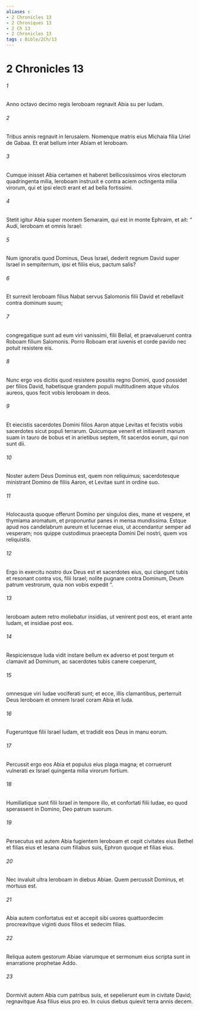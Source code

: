 ```yaml
---
aliases : 
- 2 Chronicles 13
- 2 Chroniques 13
- 2 Ch 13
- 2 Chronicles 13
tags : Bible/2Ch/13
---
```


# 2 Chronicles 13

###### 1
Anno octavo decimo regis Ieroboam regnavit Abia su per Iudam. 
###### 2
Tribus annis regnavit in Ierusalem. Nomenque matris eius Michaia filia Uriel de Gabaa. Et erat bellum inter Abiam et Ieroboam. 
###### 3
Cumque inisset Abia certamen et haberet bellicosissimos viros electorum quadringenta milia, Ieroboam instruxit e contra aciem octingenta milia virorum, qui et ipsi electi erant et ad bella fortissimi.
###### 4
Stetit igitur Abia super montem Semaraim, qui est in monte Ephraim, et ait: “ Audi, Ieroboam et omnis Israel: 
###### 5
Num ignoratis quod Dominus, Deus Israel, dederit regnum David super Israel in sempiternum, ipsi et filiis eius, pactum salis? 
###### 6
Et surrexit Ieroboam filius Nabat servus Salomonis filii David et rebellavit contra dominum suum; 
###### 7
congregatique sunt ad eum viri vanissimi, filii Belial, et praevaluerunt contra Roboam filium Salomonis. Porro Roboam erat iuvenis et corde pavido nec potuit resistere eis. 
###### 8
Nunc ergo vos dicitis quod resistere possitis regno Domini, quod possidet per filios David, habetisque grandem populi multitudinem atque vitulos aureos, quos fecit vobis Ieroboam in deos. 
###### 9
Et eiecistis sacerdotes Domini filios Aaron atque Levitas et fecistis vobis sacerdotes sicut populi terrarum. Quicumque venerit et initiaverit manum suam in tauro de bobus et in arietibus septem, fit sacerdos eorum, qui non sunt dii. 
###### 10
Noster autem Deus Dominus est, quem non reliquimus; sacerdotesque ministrant Domino de filiis Aaron, et Levitae sunt in ordine suo. 
###### 11
Holocausta quoque offerunt Domino per singulos dies, mane et vespere, et thymiama aromatum, et proponuntur panes in mensa mundissima. Estque apud nos candelabrum aureum et lucernae eius, ut accendantur semper ad vesperam; nos quippe custodimus praecepta Domini Dei nostri, quem vos reliquistis. 
###### 12
Ergo in exercitu nostro dux Deus est et sacerdotes eius, qui clangunt tubis et resonant contra vos, filii Israel; nolite pugnare contra Dominum, Deum patrum vestrorum, quia non vobis expedit ”.
###### 13
Ieroboam autem retro moliebatur insidias, ut venirent post eos, et erant ante Iudam, et insidiae post eos. 
###### 14
Respiciensque Iuda vidit instare bellum ex adverso et post tergum et clamavit ad Dominum, ac sacerdotes tubis canere coeperunt, 
###### 15
omnesque viri Iudae vociferati sunt; et ecce, illis clamantibus, perterruit Deus Ieroboam et omnem Israel coram Abia et Iuda. 
###### 16
Fugeruntque filii Israel Iudam, et tradidit eos Deus in manu eorum. 
###### 17
Percussit ergo eos Abia et populus eius plaga magna; et corruerunt vulnerati ex Israel quingenta milia virorum fortium. 
###### 18
Humiliatique sunt filii Israel in tempore illo, et confortati filii Iudae, eo quod sperassent in Domino, Deo patrum suorum. 
###### 19
Persecutus est autem Abia fugientem Ieroboam et cepit civitates eius Bethel et filias eius et Iesana cum filiabus suis, Ephron quoque et filias eius. 
###### 20
Nec invaluit ultra Ieroboam in diebus Abiae. Quem percussit Dominus, et mortuus est.
###### 21
Abia autem confortatus est et accepit sibi uxores quattuordecim procreavitque viginti duos filios et sedecim filias. 
###### 22
Reliqua autem gestorum Abiae viarumque et sermonum eius scripta sunt in enarratione prophetae Addo. 
###### 23
Dormivit autem Abia cum patribus suis, et sepelierunt eum in civitate David; regnavitque Asa filius eius pro eo. In cuius diebus quievit terra annis decem.
